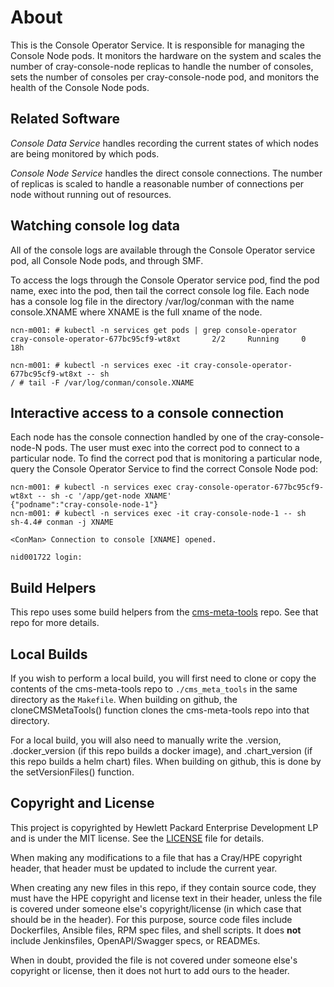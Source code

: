 # About
This is the Console Operator Service.  It is responsible for managing the
Console Node pods.  It monitors the hardware on the system and scales 
the number of cray-console-node replicas to handle the number of consoles,
sets the number of consoles per cray-console-node pod, and monitors the
health of the Console Node pods.

## Related Software
*Console Data Service* handles recording the current states of which nodes 
are being monitored by which pods.

*Console Node Service* handles the direct console connections.  The number
of replicas is scaled to handle a reasonable number of connections per
node without running out of resources.

## Watching console log data
All of the console logs are available through the Console Operator service pod,
all Console Node pods, and through SMF.

To access the logs through the Console Operator service pod, find the pod name,
exec into the pod, then tail the correct console log file.  Each node has a
console log file in the directory /var/log/conman with the name console.XNAME
where XNAME is the full xname of the node.

```
ncn-m001: # kubectl -n services get pods | grep console-operator
cray-console-operator-677bc95cf9-wt8xt       2/2     Running     0          18h

ncn-m001: # kubectl -n services exec -it cray-console-operator-677bc95cf9-wt8xt -- sh
/ # tail -F /var/log/conman/console.XNAME
```

## Interactive access to a console connection
Each node has the console connection handled by one of the cray-console-node-N pods.  The
user must exec into the correct pod to connect to a particular node.  To find the correct
pod that is monitoring a particular node, query the Console Operator Service to find the
correct Console Node pod:
```
ncn-m001: # kubectl -n services exec cray-console-operator-677bc95cf9-wt8xt -- sh -c '/app/get-node XNAME'
{"podname":"cray-console-node-1"}
ncn-m001: # kubectl -n services exec -it cray-console-node-1 -- sh
sh-4.4# conman -j XNAME

<ConMan> Connection to console [XNAME] opened.

nid001722 login: 
```

## Build Helpers
This repo uses some build helpers from the 
[cms-meta-tools](https://github.com/Cray-HPE/cms-meta-tools) repo. See that repo for more details.

## Local Builds
If you wish to perform a local build, you will first need to clone or copy the contents of the
cms-meta-tools repo to `./cms_meta_tools` in the same directory as the `Makefile`. When building
on github, the cloneCMSMetaTools() function clones the cms-meta-tools repo into that directory.

For a local build, you will also need to manually write the .version, .docker_version (if this repo
builds a docker image), and .chart_version (if this repo builds a helm chart) files. When building
on github, this is done by the setVersionFiles() function.

## Copyright and License
This project is copyrighted by Hewlett Packard Enterprise Development LP and is under the MIT
license. See the [LICENSE](LICENSE) file for details.

When making any modifications to a file that has a Cray/HPE copyright header, that header
must be updated to include the current year.

When creating any new files in this repo, if they contain source code, they must have
the HPE copyright and license text in their header, unless the file is covered under
someone else's copyright/license (in which case that should be in the header). For this
purpose, source code files include Dockerfiles, Ansible files, RPM spec files, and shell
scripts. It does **not** include Jenkinsfiles, OpenAPI/Swagger specs, or READMEs.

When in doubt, provided the file is not covered under someone else's copyright or license, then
it does not hurt to add ours to the header.